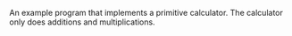 An example program that implements a primitive calculator. The calculator only does additions and multiplications.
